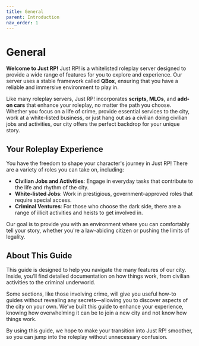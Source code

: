 ```yaml
---
title: General
parent: Introduction
nav_order: 1
---
```


# General


**Welcome to Just RP!** Just RP! is a whitelisted roleplay server designed to provide a wide range of features for you to explore and experience. Our server uses a stable framework called **QBox**, ensuring that you have a reliable and immersive environment to play in.

Like many roleplay servers, Just RP! incorporates **scripts, MLOs**, and **add-on cars** that enhance your roleplay, no matter the path you choose. Whether you focus on a life of crime, provide essential services to the city, work at a white-listed business, or just hang out as a civilian doing civilian jobs and activities, our city offers the perfect backdrop for your unique story.

## Your Roleplay Experience

You have the freedom to shape your character's journey in Just RP! There are a variety of roles you can take on, including:

- **Civilian Jobs and Activities**: Engage in everyday tasks that contribute to the life and rhythm of the city.
- **White-listed Jobs**: Work in prestigious, government-approved roles that require special access.
- **Criminal Ventures**: For those who choose the dark side, there are a range of illicit activities and heists to get involved in.

Our goal is to provide you with an environment where you can comfortably tell your story, whether you're a law-abiding citizen or pushing the limits of legality.

## About This Guide

This guide is designed to help you navigate the many features of our city. Inside, you’ll find detailed documentation on how things work, from civilian activities to the criminal underworld.

Some sections, like those involving crime, will give you useful how-to guides without revealing any secrets—allowing you to discover aspects of the city on your own. We’ve built this guide to enhance your experience, knowing how overwhelming it can be to join a new city and not know how things work.

By using this guide, we hope to make your transition into Just RP! smoother, so you can jump into the roleplay without unnecessary confusion.
